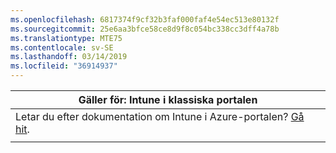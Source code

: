 ```yaml
---
ms.openlocfilehash: 6817374f9cf32b3faf000faf4e54ec513e80132f
ms.sourcegitcommit: 25e6aa3bfce58ce8d9f8c054bc338cc3dff4a78b
ms.translationtype: MTE75
ms.contentlocale: sv-SE
ms.lasthandoff: 03/14/2019
ms.locfileid: "36914937"
---
```

|                            Gäller för: Intune i klassiska portalen                            |
|------------------------------------------------------------------------------------------------|
| Letar du efter dokumentation om Intune i Azure-portalen? [Gå hit](/intune/what-is-intune). |
|                                                                                                |

